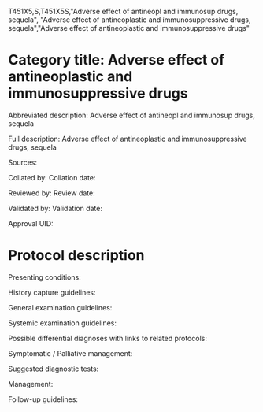 T451X5,S,T451X5S,"Adverse effect of antineopl and immunosup drugs, sequela", "Adverse effect of antineoplastic and immunosuppressive drugs, sequela","Adverse effect of antineoplastic and immunosuppressive drugs"
# Category title: Adverse effect of antineoplastic and immunosuppressive drugs

Abbreviated description: Adverse effect of antineopl and immunosup drugs, sequela

Full description: Adverse effect of antineoplastic and immunosuppressive drugs, sequela

Sources:

Collated by:
Collation date:

Reviewed by:
Review date:

Validated by:
Validation date:

Approval UID:

# Protocol description

Presenting conditions:

History capture guidelines:

General examination guidelines:

Systemic examination guidelines:

Possible differential diagnoses with links to related protocols:

Symptomatic / Palliative management:

Suggested diagnostic tests:

Management:

Follow-up guidelines:
